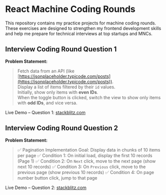 # React Machine Coding Rounds

This repository contains my practice projects for machine coding rounds. These exercises are designed to strengthen my frontend development skills and help me prepare for technical interviews at top startups and MNCs.

## Interview Coding Round Question 1

**Problem Statement:**

> Fetch data from an API (like [https://jsonplaceholder.typicode.com/posts](https://jsonplaceholder.typicode.com/posts)).  
> Display a list of items filtered by their `id` values.  
> Initially, show only items with **even IDs**.  
> When the toggle button is clicked, switch the view to show only items with **odd IDs**, and vice versa.

Live Demo – Question 1: [stackblitz.com](https://stackblitz.com/edit/react-vkpgwxwv?file=src%2FQuestion1.js)

## Interview Coding Round Question 2

**Problem Statement:**

> ✅ Pagination Implementation
> Goal: Display data in chunks of 10 items per page
> ✅ Condition 1: On initial load, display the first 10 records (Page 1)
> ✅ Condition 2: On `Next` click, move to the next page (show next 10 records)
> ✅ Condition 3: On `Previous` click, move to the previous page (show previous 10 records)
> ✅ Condition 4: On page number button click, jump to that page

Live Demo – Question 2: [stackblitz.com](https://stackblitz.com/edit/react-vkpgwxwv?file=src%2FQuestion2.js)
